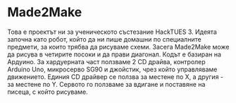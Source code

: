 # Made2Make

Това е проектът ни за ученическото състезание HackTUES 3. Идеята започна като робот, който да ни пише домашни по специалните предмети, за които трябва да рисуваме схеми. Засега Made2Make може да рисува в четирите посоки и да прави диагонал. Кодът е базиран на Ардуино. За хардуерната част ползваме 2 CD драйва, контролер Arduino Uno, микросерво SG90 и джойстик, чрез който управляваме движението. Единия CD драйвер се ползва за местене по X, а другия - за местене по Y. Сервото го ползваме за вдигане и поставяне на писеца, с който рисуваме.
